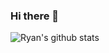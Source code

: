 ### Hi there 👋

![Ryan's github stats](https://github-readme-stats.vercel.app/api?username=rrickgauer&show_icons=true)



